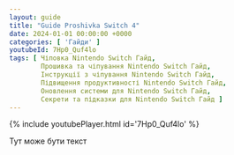 ```yaml
---
layout: guide
title: "Guide Proshivka Switch 4"
date: 2024-01-01 00:00:00 +0000
categories: [ 'Гайди' ]
youtubeId: 7Hp0_Quf4lo
tags: [ Чіповка Nintendo Switch Гайд,
        Прошивка та чіпування Nintendo Switch Гайд,
        Інструкції з чіпування Nintendo Switch Гайд,
        Підвищення продуктивності Nintendo Switch Гайд,
        Оновлення системи для Nintendo Switch Гайд,
        Секрети та підказки для Nintendo Switch Гайд ]
---
```


{% include youtubePlayer.html id='7Hp0_Quf4lo' %}

Тут може бути текст